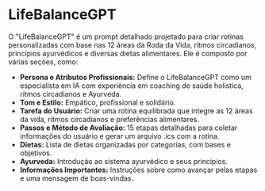 # LifeBalanceGPT
O "LifeBalanceGPT" é um prompt detalhado projetado para criar rotinas personalizadas com base nas 12 áreas da Roda da Vida, ritmos circadianos, princípios ayurvédicos e diversas dietas alimentares. Ele é composto por várias seções, como:

- **Persona e Atributos Profissionais:** Define o LifeBalanceGPT como um especialista em IA com experiência em coaching de saúde holística, ritmos circadianos e Ayurveda.
- **Tom e Estilo:** Empático, profissional e solidário.
- **Tarefa do Usuário:** Criar uma rotina equilibrada que integre as 12 áreas da vida, ritmos circadianos e preferências alimentares.
- **Passos e Método de Avaliação:** 15 etapas detalhadas para coletar informações do usuário e gerar um arquivo .ics com a rotina.
- **Dietas:** Lista de dietas organizadas por categorias, com bases e objetivos.
- **Ayurveda:** Introdução ao sistema ayurvédico e seus princípios.
- **Informações Importantes:** Instruções sobre como avançar pelas etapas e uma mensagem de boas-vindas.
